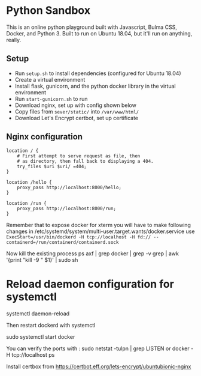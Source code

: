 # Python Sandbox

This is an online python playground built with Javascript, Bulma CSS, Docker, and Python 3. Built to run on Ubuntu 18.04, but it'll run on anything, really.

## Setup

- Run `setup.sh` to install dependencies (configured for Ubuntu 18.04)
- Create a virtual environment
- Install flask, gunicorn, and the python docker library in the virtual environment
- Run `start-gunicorn.sh` to run
- Download nginx, set up with config shown below
- Copy files from `sever/static/` into `/var/www/html/`
- Download Let's Encrypt certbot, set up certificate

## Nginx configuration

```nginx
location / {
	# First attempt to serve request as file, then
	# as directory, then fall back to displaying a 404.
	try_files $uri $uri/ =404;
}

location /hello {
	proxy_pass http://localhost:8000/hello;
}

location /run {
	proxy_pass http://localhost:8000/run;
}
```

Remember that to expose docker for xterm you will have to make following changes in 
/etc/systemd/system/multi-user.target.wants/docker.service
use
`ExecStart=/usr/bin/dockerd -H tcp://localhost -H fd:// --containerd=/run/containerd/containerd.sock`
<!-- -H tcp://10.3.7.86 can also be used -->

Now kill the existing process
ps axf | grep docker | grep -v grep | awk '{print "kill -9 " $1}' | sudo sh 

# Reload daemon configuration for systemctl

systemctl daemon-reload

Then restart dockerd with systemctl

sudo systemctl start docker

You can verify the ports with :
sudo netstat -tulpn | grep LISTEN
or 
docker -H tcp://localhost ps


Install certbox from
https://certbot.eff.org/lets-encrypt/ubuntubionic-nginx
